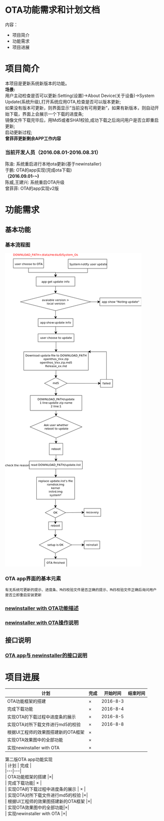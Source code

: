 # OTA功能需求和计划文档
内容：
- 项目简介
- 功能需求
- 项目进展

# 项目简介
 本项目是更新系统新版本的功能。  
 **场景:**  
 用户主动检查是否可以更新:Setting(设置)->About Device(关于设备)->System Update(系统升级),打开系统应用OTA,检查是否可以版本更新;  
 如果没有版本可更新，则界面显示“当前没有可用更新”，如果有新版本，则自动开始下载，界面上会展示一个下载的进度条;  
 镜像文件下载完毕后，用Md5或者SHA1校验,成功下载之后询问用户是否立即重启更新;  
 启动更新过程;  
**曾菲菲更新剩余APP工作内容**

### 当前开发人员（2016.08.01-2016.08.31）
陈渝: 系统重启进行本地ota更新(基于newinstaller)  
于鹏: OTA的app实现(完成ota下载)  
**（2016.09.01-~)**  
陈威,王建兴: 系统重启OTA升级  
曾菲菲: OTA的app实现v2版

# 功能需求
## 基本功能
### 基本流程图
![流程图](https://github.com/openthos/newinstaller_analysis/blob/master/docs/ota_diag.png)
### OTA app界面的基本元素
    有无系统可更新的提示、进度条、Md5校验文件是否正确的提示、Md5校验文件正确后询问用户是否立即重启安装更新

### [newinstaller with OTA功能描述](https://github.com/openthos/newinstaller_analysis/blob/master/docs/summary.md)


### [newinstaller with OTA操作说明](https://github.com/openthos/newinstaller_analysis/blob/master/docs/summary.md)

## 接口说明
### [OTA app与 newinstaller的接口说明](https://github.com/openthos/newinstaller_analysis/blob/master/docs/summary.md)


# 项目进展
| 计划 | 完成 | 开始时间 | 结束时间 |
|---|---|---|---|
| OTA功能框架的搭建 |×| 2016-8-3||
| 完成下载功能| × |2016-8-4|| 
| 实现OTA的下载过程中进度条的展示 | × |2016-8-5|| 
| 实现OTA对所下载文件进行md5的校验 |×|2016-8-8||
| 根据UI工程师的效果图搭建新的OTA框架 |×|||
| 实现OTA效果图中的全部功能|×|||
| 实现newinstaller with OTA |×|||  
第二版OTA app功能实现  
| 计划 | 完成 |  
|---|---|  
| OTA功能框架的搭建 |×|  
| 完成下载功能| × |  
| 实现OTA的下载过程中进度条的展示 | × |  
| 实现OTA对所下载文件进行md5的校验 |×|  
| 根据UI工程师的效果图搭建新的OTA框架 |×|  
| 实现OTA效果图中的全部功能|×|  
| 实现newinstaller with OTA |×|  
